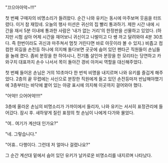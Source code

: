 "끄으아아악~!!!" 

첫 번째 구매자의 비명소리가 들려왔다.
순간 나와 유키는 동시에 마주보며 웃음을 터뜨렸다. 이거 참 재밌네.
오늘의 행사 미션은 귀신의 집 빨리 통과하기.
제한 시간 내에 시간을 재서 5분 이내에 통과한 사람은 '내가 없는 거리'의 한정판을 선물하고 있었다. (하지만 시험 삼아 어제 시간을 재어보니 귀신이고 나발이고 다 쌩 까고 달려와야 4분 30초다. 즉 한번이라도 귀신과 마주쳐서 멈칫 거린다면 바로 아웃이라 볼 수 있지.) 비좁고 컴컴한 외길을 손전등 하나에 의지해 돌다보면 곳곳에 숨어 있던 펜타곤 직원들이 손님들을 놀래 켰다. 좀비 분장을 한 하야시나, 전기톱 살인마 분장을 한 모리타는 당연하고 카와구치 대표까지 손수 나서서 목이 돌아간 경비 아저씨 역할을 대신해주었다.

첫 번째 들어온 손님은 거의 10초마다 한 번씩 비명을 내지르며 나와 유키를 즐겁게 해주었다.
2층의 끝 무렵에는 사신으로 분장한 직원에게 들고 있던 손전등마저 반납해야했기에 3층부터는 바닥에 붙어 있는 야광 표시에 의지해 이곳까지 걸어와야 했다.

"어억!! 으어어억!!!!" 

3층에 올라온 손님의 비명소리가 가까이에서 들리자, 나와 유키는 서서히 표정관리에 들어갔다.
잠시 후. 새하얗게 질린 표정의 첫 손님이 나에게 다가와 물었다.

"여.. 여기가 계산대 인가요?" 

"네. 그렇습니다." 

"어휴.. 다행이다. 그런데 저 얼마나 걸렸나요?" 

그 순간 계산대 밑에서 숨어 있던 유키가 날카로운 비명소리를 내지르며 나타났다.